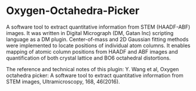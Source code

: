 # Oxygen-Octahedra-Picker
A software tool to extract quantitative information from STEM (HAADF-ABF) images. It was written in Digital Micrograph (DM, Gatan Inc) scripting language as a DM plugin. Center-of-mass and 2D Gaussian fitting methods were implemented to locate positions of individual atom columns. It enables mapping of atomic column positions from HAADF and ABF images and quantification of both crystal lattice and BO6 octahedral distortions.

The reference and technical notes of this plugin:
Y. Wang et al, Oxygen octahedra picker: A software tool to extract quantitative information from STEM images, Ultramicroscopy, 168, 46(2016).

